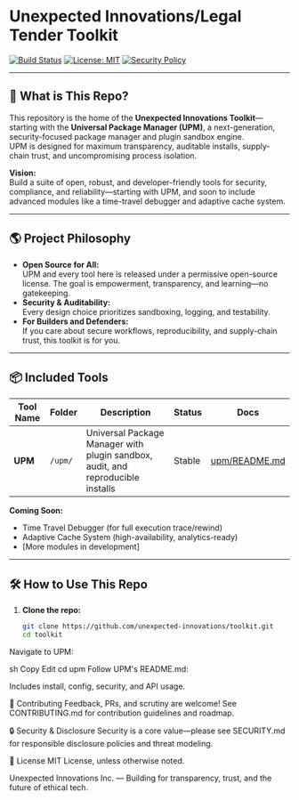 # Unexpected Innovations/Legal Tender Toolkit

[![Build Status](https://img.shields.io/github/actions/workflow/status/unexpected-innovations/toolkit/ci.yml?branch=main)](https://github.com/unexpected-innovations/toolkit/actions)
[![License: MIT](https://img.shields.io/badge/license-MIT-green.svg)](LICENSE)
[![Security Policy](https://img.shields.io/badge/security-policy-blue.svg)](SECURITY.md)

---

## 🚀 What is This Repo?

This repository is the home of the **Unexpected Innovations Toolkit**—starting with the **Universal Package Manager (UPM)**, a next-generation, security-focused package manager and plugin sandbox engine.  
UPM is designed for maximum transparency, auditable installs, supply-chain trust, and uncompromising process isolation.

**Vision:**  
Build a suite of open, robust, and developer-friendly tools for security, compliance, and reliability—starting with UPM, and soon to include advanced modules like a time-travel debugger and adaptive cache system.

---

## 🌎 Project Philosophy

- **Open Source for All:**  
  UPM and every tool here is released under a permissive open-source license. The goal is empowerment, transparency, and learning—no gatekeeping.
- **Security & Auditability:**  
  Every design choice prioritizes sandboxing, logging, and testability.
- **For Builders and Defenders:**  
  If you care about secure workflows, reproducibility, and supply-chain trust, this toolkit is for you.

---

## 📦 Included Tools

| Tool Name | Folder   | Description                                            | Status   | Docs                        |
|-----------|----------|--------------------------------------------------------|----------|-----------------------------|
| **UPM**   | `/upm/`  | Universal Package Manager with plugin sandbox, audit, and reproducible installs | Stable   | [upm/README.md](upm/README.md) |

**Coming Soon:**  
- Time Travel Debugger (for full execution trace/rewind)
- Adaptive Cache System (high-availability, analytics-ready)
- [More modules in development]

---

## 🛠️ How to Use This Repo

1. **Clone the repo:**
   ```sh
   git clone https://github.com/unexpected-innovations/toolkit.git
   cd toolkit
Navigate to UPM:

sh
Copy
Edit
cd upm
Follow UPM's README.md:

Includes install, config, security, and API usage.

📝 Contributing
Feedback, PRs, and scrutiny are welcome!
See CONTRIBUTING.md for contribution guidelines and roadmap.

🔒 Security & Disclosure
Security is a core value—please see SECURITY.md for responsible disclosure policies and threat modeling.

📄 License
MIT License, unless otherwise noted.

Unexpected Innovations Inc. — Building for transparency, trust, and the future of ethical tech.